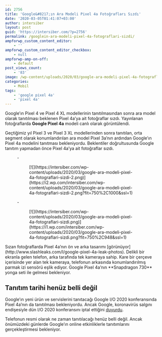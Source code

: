 ```yaml
---
id: 2756
title: 'Google&#8217;ın Ara Modeli Pixel 4a Fotoğrafları Sızdı'
date: '2020-03-05T01:41:07+03:00'
author: intersiber
layout: post
guid: 'https://intersiber.com/?p=2756'
permalink: /googlein-ara-modeli-pixel-4a-fotograflari-sizdi/
ampforwp_custom_content_editor:
    - ''
ampforwp_custom_content_editor_checkbox:
    - null
ampforwp-amp-on-off:
    - default
post_views_count:
    - '83'
image: /wp-content/uploads/2020/03/google-ara-modeli-pixel-4a-fotograflari-sizdi-3.jpg
categories:
    - Mobil
tags:
    - 'google pixel 4a'
    - 'pixel 4a'
---
```


Google’ın Pixel 4 ve Pixel 4 XL modellerinin tanıtılmasından sonra ara model olarak tanıtılması beklenen Pixel 4a’ya ait fotoğraflar sızdı. Yayınlanan fotoğraflarda **Google Pixel 4a** modeli canlı olarak görüntülendi.

Geçtiğimiz yıl Pixel 3 ve Pixel 3 XL modellerinden sonra tanıtılan, orta segment olarak konumlandırılan ara model Pixel 3a’nın ardından Google’ın Pixel 4a modelini tanıtması bekleniyordu. Beklentiler doğrultusunda Google tanıtım yapmadan önce Pixel 4a’ya ait fotoğraflar sızdı.

<figure class="wp-block-gallery columns-2 is-cropped">- <figure>[![](https://intersiber.com/wp-content/uploads/2020/03/google-ara-modeli-pixel-4a-fotograflari-sizdi-2.png)](https://i2.wp.com/intersiber.com/wp-content/uploads/2020/03/google-ara-modeli-pixel-4a-fotograflari-sizdi-2.png?fit=750%2C1000&ssl=1)</figure>
- <figure>[![](https://intersiber.com/wp-content/uploads/2020/03/google-ara-modeli-pixel-4a-fotograflari-sizdi.png)](https://i1.wp.com/intersiber.com/wp-content/uploads/2020/03/google-ara-modeli-pixel-4a-fotograflari-sizdi.png?fit=750%2C948&ssl=1)</figure>

</figure>Sızan fotoğraflarda Pixel 4a’nın ön ve arka tasarımı [görünüyor](http://www.slashleaks.com/l/google-pixel-4a-leak-photos). Delikli bir ekranla gelen telefon, arka tarafında tek kameraya sahip. Kare bir çerçeve içerisinde yer alan tek kameraya, telefonun arkasında konumlandırılmış parmak izi sensörü eşlik ediyor. Google Pixel 4a’nın **Snapdragon 730** yonga seti ile gelmesi bekleniyor.

## Tanıtım tarihi henüz belli değil

Google’ın yeni ürün ve servislerini tanıtacağı Google I/O 2020 konferansında Pixel 4a’nın da tanıtılması bekleniyordu. Ancak Google, koronavirüs salgını endişesiyle dün I/O 2020 konferansını iptal ettiğini [duyurdu](https://intersiber.com/google-i-o-koronavirus-nedeniyle-iptal-edildi/).

Telefonun resmi olarak ne zaman tanıtılacağı henüz belli değil. Ancak önümüzdeki günlerde Google’ın online etkinliklerle tanıtımlarını gerçekleştirmesi bekleniyor.